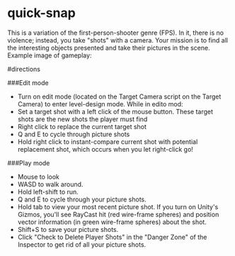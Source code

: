 # quick-snap

This is a variation of the first-person-shooter genre (FPS). In it, there is no violence; instead, you take "shots" with a camera. Your mission is to find all the interesting objects presented and take their pictures in the scene. Example image of gameplay:

#directions

###Edit mode
- Turn on edit mode (located on the Target Camera script on the Target Camera) to enter level-design mode. While in edito mod:
- Set a target shot with a left click of the mouse button. These target shots are the new shots the player must find
- Right click to replace the current target shot
- Q and E to cycle through picture shots
- Hold right click to instant-compare current shot with potential replacement shot, which occurs when you let right-click go!

###Play mode
- Mouse to look
- WASD to walk around.
- Hold left-shift to run.
- Q and E to cycle through your picture shots.
- Hold tab to view your most recent picture shot. If you turn on Unity's Gizmos, you'll see RayCast hit (red wire-frame spheres) and position vector information (in green wire-frame spheres) about the shot.
- Shift+S to save your picture shots.
- Click "Check to Delete Player Shots" in the "Danger Zone" of the Inspector to get rid of all your picture shots.


